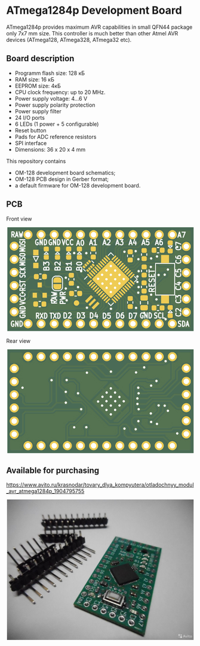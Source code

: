 # ATmega1284p Development Board #

ATmega1284p provides maximum AVR capabilities in small QFN44 package only 7х7 mm size. This controller is much better than other Atmel AVR devices (ATmega128, ATmega328, ATmega32 etc).

## Board description ##

* Programm flash size: 128 кБ
* RAM size: 16 кБ
* EEPROM size: 4кБ
* CPU clock frequency: up to 20 MHz.
* Power supply voltage: 4...6 V
* Power supply polarity protection
* Power supply filter
* 24 I/O ports
* 6 LEDs (1 power + 5 configurable)
* Reset button
* Pads for ADC reference resistors
* SPI interface
* Dimensions: 36 х 20 х 4 mm

This repository contains
* OM-128 development board schematics;
* OM-128 PCB design in Gerber format;
* a default firmware for OM-128 development board.


## PCB ##

Front view
<div align="center"> <img src="PCB/Gerber.png_Combined_Top.jpg" width="500"/> </div>

Rear view
<div align="center"> <img src="PCB/Gerber.png_Combined_Bottom.jpg" width="500"/> </div>


## Available for purchasing ##

https://www.avito.ru/krasnodar/tovary_dlya_kompyutera/otladochnyy_modul_avr_atmega1284p_1904795755

<div align="center"> <img src="PCB/pcba.jpg" width="500"/> </div>

